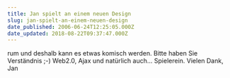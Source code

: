 ```yaml
---
title: Jan spielt an einem neuen Design
slug: jan-spielt-an-einem-neuen-design
date_published: 2006-06-24T12:25:05.000Z
date_updated: 2018-08-22T09:37:47.000Z
---
```


rum und deshalb kann es etwas komisch werden. Bitte haben Sie Verständnis ;-) Web2.0, Ajax und natürlich auch... Spielerein. Vielen Dank, Jan
